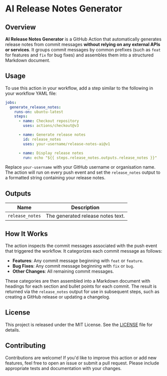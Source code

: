 # AI Release Notes Generator

## Overview

**AI Release Notes Generator** is a GitHub Action that automatically generates release notes from commit messages **without relying on any external APIs or services**. It groups commit messages by common prefixes (such as `feat` for features and `fix` for bug fixes) and assembles them into a structured Markdown document.

## Usage

To use this action in your workflow, add a step similar to the following in your workflow YAML file:

```yaml
jobs:
  generate_release_notes:
    runs-on: ubuntu-latest
    steps:
      - name: Checkout repository
        uses: actions/checkout@v3

      - name: Generate release notes
        id: release_notes
        uses: your-username/release-notes-ai@v1

      - name: Display release notes
        run: echo "${{ steps.release_notes.outputs.release_notes }}"
```

Replace `your-username` with your GitHub username or organisation name. The action will run on every push event and set the `release_notes` output to a formatted string containing your release notes.

## Outputs

| Name | Description |
|------|-------------|
| `release_notes` | The generated release notes text. |

## How It Works

The action inspects the commit messages associated with the push event that triggered the workflow. It categorizes each commit message as follows:

- **Features**: Any commit message beginning with `feat` or `feature`.
- **Bug Fixes**: Any commit message beginning with `fix` or `bug`.
- **Other Changes**: All remaining commit messages.

These categories are then assembled into a Markdown document with headings for each section and bullet points for each commit. The result is returned via the `release_notes` output for use in subsequent steps, such as creating a GitHub release or updating a changelog.

## License

This project is released under the MIT License. See the [LICENSE](LICENSE) file for details.

## Contributing

Contributions are welcome! If you'd like to improve this action or add new features, feel free to open an issue or submit a pull request. Please include appropriate tests and documentation with your changes.